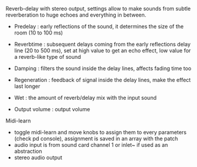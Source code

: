 Reverb-delay with stereo output, settings allow to make sounds from subtle reverberation to huge echoes and everything in between.

- Predelay : early reflections of the sound, it determines the size of the room (10 to 100 ms)

- Reverbtime : subsequent delays coming from the early reflections delay line (20 to 500 ms), set at high value to get an echo effect, low value for a reverb-like type of sound

- Damping : filters the sound inside the delay lines, affects fading time too

- Regeneration : feedback of signal inside the delay lines, make the effect last longer

- Wet : the amount of reverb/delay mix with the input sound

- Output volume : output volume


Midi-learn

- toggle midi-learn and move knobs to assign them to every parameters (check pd console), assignment is saved in an array with the patch
- audio input is from sound card channel 1 or inlet~ if used as an abstraction
- stereo audio output
